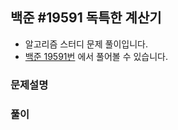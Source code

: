 ## 백준 #19591 독특한 계산기

- 알고리즘 스터디 문제 풀이입니다.
- [백준 19591번](https://www.acmicpc.net/problem/19591) 에서 풀어볼 수 있습니다.

### 문제설명

### 풀이
